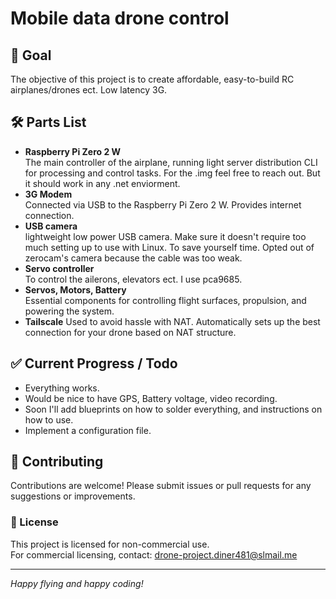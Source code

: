 # Mobile data drone control

## 🎯 Goal
The objective of this project is to create affordable, easy-to-build RC airplanes/drones ect. Low latency 3G.

## 🛠️ Parts List
- **Raspberry Pi Zero 2 W**  
  The main controller of the airplane, running light server distribution CLI for processing and control tasks. For the .img feel free to reach out. But it should work in any .net enviorment.
- **3G Modem**  
  Connected via USB to the Raspberry Pi Zero 2 W. Provides internet connection.
- **USB camera**  
  lightweight low power USB camera. Make sure it doesn't require too much setting up to use with Linux. To save yourself time. Opted out of zerocam's camera because the cable was too weak.
- **Servo controller**  
  To control the ailerons, elevators ect.
  I use pca9685.
- **Servos, Motors, Battery**  
  Essential components for controlling flight surfaces, propulsion, and powering the system.
- **Tailscale**
  Used to avoid hassle with NAT.         Automatically sets up the best connection    for your drone based on NAT structure.

## ✅ Current Progress / Todo
- Everything works.
- Would be nice to have GPS, Battery voltage, video recording.
- Soon I'll add blueprints on how to solder everything, and instructions on how to use.
- Implement a configuration file.

## 🤝 Contributing
Contributions are welcome! Please submit issues or pull requests for any suggestions or improvements.

### 📄 License
This project is licensed for non-commercial use.  
For commercial licensing, contact: drone-project.diner481@slmail.me

---
*Happy flying and happy coding!*
